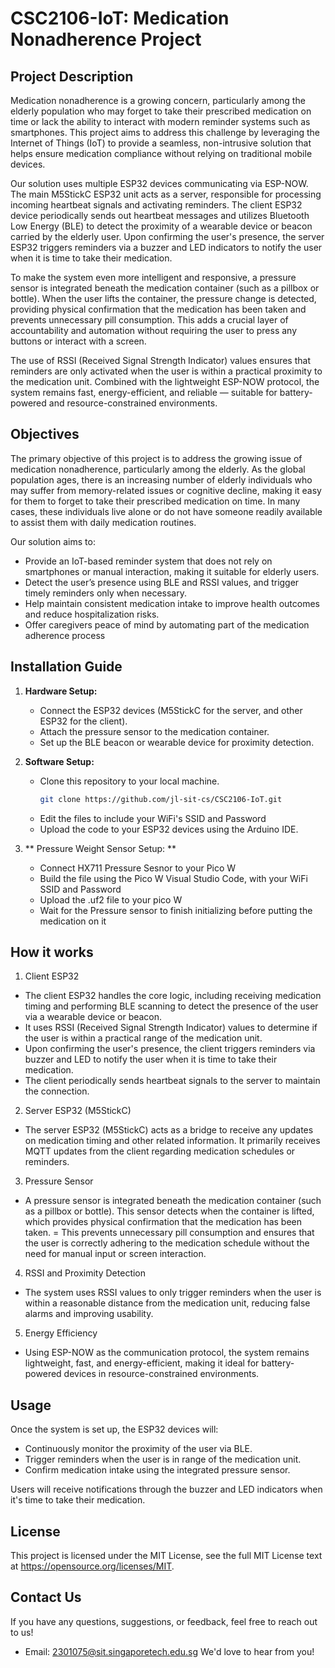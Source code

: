 # CSC2106-IoT: Medication Nonadherence Project
## Project Description
Medication nonadherence is a growing concern, particularly among the elderly population who may forget to take their prescribed medication on time or lack the ability to interact with modern reminder systems such as smartphones. This project aims to address this challenge by leveraging the Internet of Things (IoT) to provide a seamless, non-intrusive solution that helps ensure medication compliance without relying on traditional mobile devices.

Our solution uses multiple ESP32 devices communicating via ESP-NOW. The main M5StickC ESP32 unit acts as a server, responsible for processing incoming heartbeat signals and activating reminders. The client ESP32 device periodically sends out heartbeat messages and utilizes Bluetooth Low Energy (BLE) to detect the proximity of a wearable device or beacon carried by the elderly user. Upon confirming the user's presence, the server ESP32 triggers reminders via a buzzer and LED indicators to notify the user when it is time to take their medication.

To make the system even more intelligent and responsive, a pressure sensor is integrated beneath the medication container (such as a pillbox or bottle). When the user lifts the container, the pressure change is detected, providing physical confirmation that the medication has been taken and prevents unnecessary pill consumption. This adds a crucial layer of accountability and automation without requiring the user to press any buttons or interact with a screen.

The use of RSSI (Received Signal Strength Indicator) values ensures that reminders are only activated when the user is within a practical proximity to the medication unit. Combined with the lightweight ESP-NOW protocol, the system remains fast, energy-efficient, and reliable — suitable for battery-powered and resource-constrained environments.

## Objectives
The primary objective of this project is to address the growing issue of medication nonadherence, particularly among the elderly. As the global population ages, there is an increasing number of elderly individuals who may suffer from memory-related issues or cognitive decline, making it easy for them to forget to take their prescribed medication on time. In many cases, these individuals live alone or do not have someone readily available to assist them with daily medication routines.

Our solution aims to:
- Provide an IoT-based reminder system that does not rely on smartphones or manual interaction, making it suitable for elderly users.
- Detect the user’s presence using BLE and RSSI values, and trigger timely reminders only when necessary.
- Help maintain consistent medication intake to improve health outcomes and reduce hospitalization risks.
- Offer caregivers peace of mind by automating part of the medication adherence process

## Installation Guide 

1. **Hardware Setup:**
   - Connect the ESP32 devices (M5StickC for the server, and other ESP32 for the client).
   - Attach the pressure sensor to the medication container.
   - Set up the BLE beacon or wearable device for proximity detection.

2. **Software Setup:**
   - Clone this repository to your local machine.
     ```bash
     git clone https://github.com/jl-sit-cs/CSC2106-IoT.git
     ```
   - Edit the files to include your WiFi's SSID and Password
   - Upload the code to your ESP32 devices using the Arduino IDE.
3. ** Pressure Weight Sensor Setup: **
    - Connect HX711 Pressure Sesnor to your Pico W
    - Build the file using the Pico W Visual Studio Code, with your WiFi SSID and Password
    - Upload the .uf2 file to your pico W
    - Wait for the Pressure sensor to finish initializing before putting the medication on it

## How it works
1. Client ESP32

- The client ESP32 handles the core logic, including receiving medication timing and performing BLE scanning to detect the presence of the user via a wearable device or beacon.
- It uses RSSI (Received Signal Strength Indicator) values to determine if the user is within a practical range of the medication unit.
- Upon confirming the user's presence, the client triggers reminders via buzzer and LED to notify the user when it is time to take their medication.
- The client periodically sends heartbeat signals to the server to maintain the connection.

2. Server ESP32 (M5StickC)

- The server ESP32 (M5StickC) acts as a bridge to receive any updates on medication timing and other related information. It primarily receives MQTT updates from the client regarding medication schedules or reminders.

3. Pressure Sensor

- A pressure sensor is integrated beneath the medication container (such as a pillbox or bottle). This sensor detects when the container is lifted, which provides physical confirmation that the medication has been taken.
= This prevents unnecessary pill consumption and ensures that the user is correctly adhering to the medication schedule without the need for manual input or screen interaction.

4. RSSI and Proximity Detection

- The system uses RSSI values to only trigger reminders when the user is within a reasonable distance from the medication unit, reducing false alarms and improving usability.

5. Energy Efficiency

- Using ESP-NOW as the communication protocol, the system remains lightweight, fast, and energy-efficient, making it ideal for battery-powered devices in resource-constrained environments.

## Usage

Once the system is set up, the ESP32 devices will:
- Continuously monitor the proximity of the user via BLE.
- Trigger reminders when the user is in range of the medication unit.
- Confirm medication intake using the integrated pressure sensor.

Users will receive notifications through the buzzer and LED indicators when it's time to take their medication.

## License 
This project is licensed under the MIT License, see the full MIT License text at https://opensource.org/licenses/MIT.

## Contact Us 
If you have any questions, suggestions, or feedback, feel free to reach out to us!
- Email: 2301075@sit.singaporetech.edu.sg
We'd love to hear from you!


